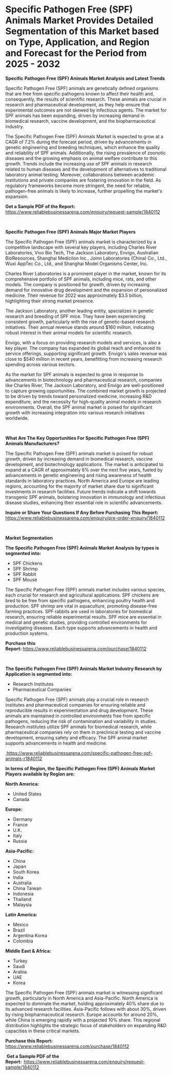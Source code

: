 <p><h1>Specific Pathogen Free (SPF) Animals Market Provides Detailed Segmentation of this Market based on Type, Application, and Region and Forecast for the Period from 2025 - 2032</h1></p><p><strong>Specific Pathogen Free (SPF) Animals Market Analysis and Latest Trends</strong></p>
<p><p>Specific Pathogen Free (SPF) animals are genetically defined organisms that are free from specific pathogens known to affect their health and, consequently, the results of scientific research. These animals are crucial in research and pharmaceutical development, as they help ensure that experimental outcomes are not skewed by infectious agents. The market for SPF animals has been expanding, driven by increasing demand in biomedical research, vaccine development, and the biopharmaceutical industry.</p><p>The Specific Pathogen Free (SPF) Animals Market is expected to grow at a CAGR of 7.2% during the forecast period, driven by advancements in genetic engineering and breeding techniques, which enhance the quality and reliability of SPF animals. Additionally, the rising prevalence of zoonotic diseases and the growing emphasis on animal welfare contribute to this growth. Trends include the increasing use of SPF animals in research related to human diseases and the development of alternatives to traditional laboratory animal testing. Moreover, collaborations between academic institutions and private companies are fostering innovation in the field. As regulatory frameworks become more stringent, the need for reliable, pathogen-free animals is likely to increase, further propelling the market's expansion.</p></p>
<p><strong>Get a Sample PDF of the Report:&nbsp;</strong> <a href="https://www.reliablebusinessarena.com/enquiry/request-sample/1840112?utm_campaign=3009&utm_medium=2&utm_source=Github&utm_content=ia&utm_term=19042025&utm_id=specific-pathogen-free-spf-animals">https://www.reliablebusinessarena.com/enquiry/request-sample/1840112</a></p>
<p>&nbsp;</p>
<p><strong>Specific Pathogen Free (SPF) Animals Major Market Players</strong></p>
<p><p>The Specific Pathogen Free (SPF) animals market is characterized by a competitive landscape with several key players, including Charles River Laboratories, Vivo Bio Tech, The Jackson Laboratory, Envigo, Australian BioResources, Shanghai Medicilon Inc., Joinn Laboratories (China) Co., Ltd., Wuxi AppTec Co., Ltd., and Shanghai Model Organisms Center, Inc. </p><p>Charles River Laboratories is a prominent player in the market, known for its comprehensive portfolio of SPF animals, including mice, rats, and other models. The company is positioned for growth, driven by increasing demand for innovative drug development and the expansion of personalized medicine. Their revenue for 2022 was approximately $3.5 billion, highlighting their strong market presence.</p><p>The Jackson Laboratory, another leading entity, specializes in genetic research and breeding of SPF mice. They have been experiencing consistent growth, particularly with the rise of genetic-based research initiatives. Their annual revenue stands around $160 million, indicating robust interest in their animal models for scientific research.</p><p>Envigo, with a focus on providing research models and services, is also a key player. The company has expanded its global reach and enhanced its service offerings, supporting significant growth. Envigo's sales revenue was close to $540 million in recent years, benefitting from increasing research spending across various sectors.</p><p>As the market for SPF animals is expected to grow in response to advancements in biotechnology and pharmaceutical research, companies like Charles River, The Jackson Laboratory, and Envigo are well-positioned to capture growing opportunities. The combined market growth is projected to be driven by trends toward personalized medicine, increasing R&D expenditure, and the necessity for high-quality animal models in research environments. Overall, the SPF animal market is poised for significant growth with increasing integration into various research initiatives worldwide.</p></p>
<p>&nbsp;</p>
<p><strong>What Are The Key Opportunities For Specific Pathogen Free (SPF) Animals Manufacturers?</strong></p>
<p><p>The Specific Pathogen Free (SPF) animals market is poised for robust growth, driven by increasing demand in biomedical research, vaccine development, and biotechnology applications. The market is anticipated to expand at a CAGR of approximately 6% over the next five years, fueled by advancements in genetic engineering and rising awareness of health standards in laboratory practices. North America and Europe are leading regions, accounting for the majority of market share due to significant investments in research facilities. Future trends indicate a shift towards transgenic SPF animals, bolstering innovation in immunology and infectious disease studies, enhancing their essential role in scientific advancements.</p></p>
<p><strong>Inquire or Share Your Questions If Any Before Purchasing This Report:</strong> <a href="https://www.reliablebusinessarena.com/enquiry/pre-order-enquiry/1840112?utm_campaign=3009&utm_medium=2&utm_source=Github&utm_content=ia&utm_term=19042025&utm_id=specific-pathogen-free-spf-animals">https://www.reliablebusinessarena.com/enquiry/pre-order-enquiry/1840112</a></p>
<p>&nbsp;</p>
<p><strong>Market Segmentation</strong></p>
<p><strong>The Specific Pathogen Free (SPF) Animals Market Analysis by types is segmented into:</strong></p>
<p><ul><li>SPF Chickens</li><li>SPF Shrimp</li><li>SPF Rabbit</li><li>SPF Mouse</li></ul></p>
<p><p>The Specific Pathogen Free (SPF) animals market includes various species, each crucial for research and agricultural applications. SPF chickens are bred to be free from specific pathogens, enhancing poultry health and production. SPF shrimp are vital in aquaculture, promoting disease-free farming practices. SPF rabbits are used in laboratories for biomedical research, ensuring reliable experimental results. SPF mice are essential in medical and genetic studies, providing controlled environments for investigating diseases. Each type supports advancements in health and production systems.</p></p>
<p><strong>Purchase this Report:&nbsp;</strong><a href="https://www.reliablebusinessarena.com/purchase/1840112?utm_campaign=3009&utm_medium=2&utm_source=Github&utm_content=ia&utm_term=19042025&utm_id=specific-pathogen-free-spf-animals">https://www.reliablebusinessarena.com/purchase/1840112</a></p>
<p>&nbsp;</p>
<p><strong>The Specific Pathogen Free (SPF) Animals Market Industry Research by Application is segmented into:</strong></p>
<p><ul><li>Research Institutes</li><li>Pharmaceutical Companies</li></ul></p>
<p><p>Specific Pathogen Free (SPF) animals play a crucial role in research institutes and pharmaceutical companies for ensuring reliable and reproducible results in experimentation and drug development. These animals are maintained in controlled environments free from specific pathogens, reducing the risk of contamination and variability in studies. Research institutes utilize SPF animals for biomedical research, while pharmaceutical companies rely on them in preclinical testing and vaccine development, ensuring safety and efficacy. The SPF animal market supports advancements in health and medicine.</p></p>
<p><a href="https://www.reliablebusinessarena.com/specific-pathogen-free-spf-animals-r1840112?utm_campaign=3009&utm_medium=2&utm_source=Github&utm_content=ia&utm_term=19042025&utm_id=specific-pathogen-free-spf-animals">&nbsp;https://www.reliablebusinessarena.com/specific-pathogen-free-spf-animals-r1840112</a></p>
<p><strong>In terms of Region, the Specific Pathogen Free (SPF) Animals Market Players available by Region are:</strong></p>
<p>
    <p> <strong> North America: </strong>
        <ul>
            <li>United States</li>
            <li>Canada</li>
        </ul>
        </p> 
    <p> <strong> Europe: </strong>
        <ul>
            <li>Germany</li>
            <li>France</li>
            <li>U.K.</li>
            <li>Italy</li>
            <li>Russia</li>
        </ul>
        </p> 
    <p> <strong> Asia-Pacific: </strong>
        <ul>
            <li>China</li>
            <li>Japan</li>
            <li>South Korea</li>
            <li>India</li>
            <li>Australia</li>
            <li>China Taiwan</li>
            <li>Indonesia</li>
            <li>Thailand</li>
            <li>Malaysia</li>
        </ul>
        </p> 
    <p> <strong> Latin America: </strong>
        <ul>
            <li>Mexico</li>
            <li>Brazil</li>
            <li>Argentina Korea</li>
            <li>Colombia</li>
        </ul>
        </p> 
    <p> <strong> Middle East & Africa: </strong>
        <ul>
            <li>Turkey</li>
            <li>Saudi</li>
            <li>Arabia</li>
            <li>UAE</li>
            <li>Korea</li>
        </ul>
    </p>
    </p>
<p><p>The Specific Pathogen Free (SPF) animals market is witnessing significant growth, particularly in North America and Asia-Pacific. North America is expected to dominate the market, holding approximately 40% share due to its advanced research facilities. Asia-Pacific follows with about 30%, driven by rising biopharmaceutical research. Europe accounts for around 20%, while China is emerging rapidly with a projected 10% share. This regional distribution highlights the strategic focus of stakeholders on expanding R&D capacities in these critical markets.</p></p>
<p><strong>Purchase this Report: </strong><a href="https://www.reliablebusinessarena.com/purchase/1840112?utm_campaign=3009&utm_medium=2&utm_source=Github&utm_content=ia&utm_term=19042025&utm_id=specific-pathogen-free-spf-animals">https://www.reliablebusinessarena.com/purchase/1840112</a></p>
<p>&nbsp;<strong>Get a Sample PDF of the Report:&nbsp;&nbsp;</strong><a href="https://www.reliablebusinessarena.com/enquiry/request-sample/1840112?utm_campaign=3009&utm_medium=2&utm_source=Github&utm_content=ia&utm_term=19042025&utm_id=specific-pathogen-free-spf-animals">https://www.reliablebusinessarena.com/enquiry/request-sample/1840112</a></p>
<p><strong></strong></p>
<p><p></p><p></p><p></p></p>